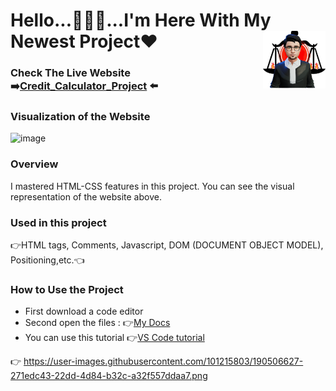 # Hello...🙋🏻‍♂️...I'm Here With My Newest Project❤<img align="right" src="https://github.com/Muka6363/PROJELER_MK/blob/main/Images/avatar_2-removebg-preview.png"  width="100px">
### Check The Live Website :arrow_right:[Credit_Calculator_Project](https://muka6363.github.io/PROJELER_MK/17.Credit_Calculator/index.html) :arrow_left:
### Visualization of the Website
![image](https://user-images.githubusercontent.com/101215803/190506627-271edc43-22dd-4d84-b32c-a32f557ddaa7.png)




### Overview
I mastered HTML-CSS features in this project. You can see the visual representation of the website above.
### Used in this project
:point_right:HTML tags, Comments, Javascript, DOM (DOCUMENT OBJECT MODEL), Positioning,etc.:point_left:
### How to Use the Project
+ First download a code editor
+ Second open the files : :point_right:[My Docs](https://muka6363.github.io/PROJELER_MK/17.Credit_Calculator/index.html)
+ You can use this tutorial :point_right:[VS Code tutorial](https://www.youtube.com/watch?v=fJEbVCrEMSE)

:point_right: https://user-images.githubusercontent.com/101215803/190506627-271edc43-22dd-4d84-b32c-a32f557ddaa7.png
